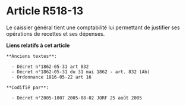 # Article R518-13

Le caissier général tient une comptabilité lui permettant de justifier ses opérations de recettes et ses dépenses.

**Liens relatifs à cet article**

	**Anciens textes**:

	  - Décret n°1862-05-31 art 832
	  - Décret n°1862-05-31 du 31 mai 1862 - art. 832 (Ab)
	  - Ordonnance 1816-05-22 art 16

	**Codifié par**:

	  - Décret n°2005-1007 2005-08-02 JORF 25 août 2005
